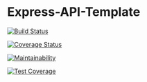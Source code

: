 # Express-API-Template

[![Build Status](https://app.travis-ci.com/Grant-Greer/Express-API-Template.svg?branch=main)](https://app.travis-ci.com/Grant-Greer/Express-API-Template)

[![Coverage Status](https://coveralls.io/repos/github/Grant-Greer/Express-API-Template/badge.svg?branch=main)](https://coveralls.io/github/Grant-Greer/Express-API-Template?branch=main)

[![Maintainability](https://api.codeclimate.com/v1/badges/894af6d279f281e1636c/maintainability)](https://codeclimate.com/github/Grant-Greer/Express-API-Template/maintainability)

[![Test Coverage](https://api.codeclimate.com/v1/badges/894af6d279f281e1636c/test_coverage)](https://codeclimate.com/github/Grant-Greer/Express-API-Template/test_coverage)

